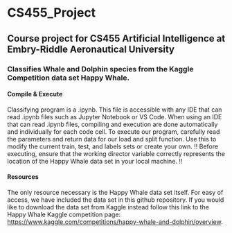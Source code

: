 # CS455_Project
## Course project for CS455 Artificial Intelligence at Embry-Riddle Aeronautical University

### Classifies Whale and Dolphin species from the Kaggle Competition data set Happy Whale.

#### Compile & Execute
Classifying program is a .ipynb. This file is accessible with any IDE that can read .ipynb files such as Jupyter Notebook or VS Code. When using an IDE that can read .ipynb files, compiling and execution are done automatically and individually for each code cell.
To execute our program, carefully read the parameters and return data for our load and split function. Use this to modify the current train, test, and labels sets or create your own.
!! Before executing, ensure that the working director variable correctly represents the location of the Happy Whale data set in your local machine. !!

#### Resources
The only resource necessary is the Happy Whale data set itself. For easy of access, we have included the data set in this github repository. If you would like to download the data set from Kaggle instead follow this link to the Happy Whale Kaggle competition page: https://www.kaggle.com/competitions/happy-whale-and-dolphin/overview.